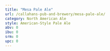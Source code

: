 ```yaml
---
title: "Mesa Pale Ale"
url: /callahans-pub-and-brewery/mesa-pale-ale/
category: North American Ale
style: American-Style Pale Ale
abv: 0
ibu: 0
srm: 0
upc: 0
---
```


